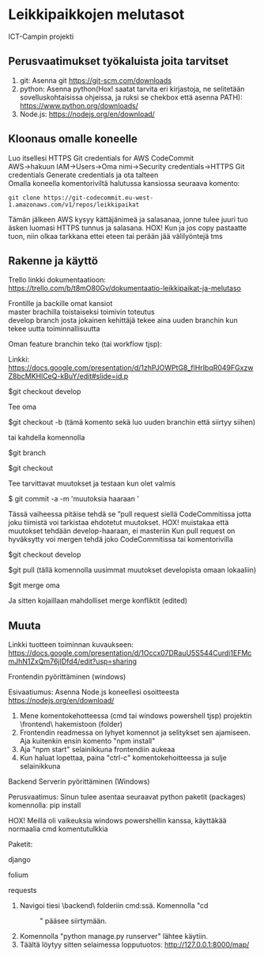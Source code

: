 # Leikkipaikkojen melutasot  
ICT-Campin projekti  

## Perusvaatimukset työkaluista joita tarvitset

1. git: Asenna git https://git-scm.com/downloads
2. python: Asenna python(Hox! saatat tarvita eri kirjastoja, ne selitetään sovelluskohtaisissa ohjeissa, ja ruksi se chekbox että asenna PATH): https://www.python.org/downloads/
3. Node.js: https://nodejs.org/en/download/

## Kloonaus omalle koneelle  
Luo itsellesi HTTPS Git credentials for AWS CodeCommit  
AWS->hakuun IAM->Users->Oma nimi->Security credentials->HTTPS Git credentials Generate credentials ja ota talteen  
Omalla koneella komentoriviltä halutussa kansiossa seuraava komento:
```
git clone https://git-codecommit.eu-west-1.amazonaws.com/v1/repos/leikkipaikat  
```
Tämän jälkeen AWS kysyy kättäjänimeä ja salasanaa, jonne tulee juuri tuo äsken luomasi HTTPS tunnus ja salasana.
HOX! Kun ja jos copy pastaatte tuon, niin olkaa tarkkana ettei eteen tai perään jää välilyöntejä tms

## Rakenne ja käyttö  

Trello linkki dokumentaatioon: https://trello.com/b/t8mO80Gv/dokumentaatio-leikkipaikat-ja-melutaso

Frontille ja backille omat kansiot  
master brachilla toistaiseksi toimivin toteutus  
develop branch josta jokainen kehittäjä tekee aina uuden branchin kun tekee uutta toiminnallisuutta  

Oman feature branchin teko (tai workflow tjsp):

Linkki: https://docs.google.com/presentation/d/1zhPJOWPtG8_flHrIbqR049FGxzwZ8bcMKHlCeQ-kBuY/edit#slide=id.p

$git checkout develop

Tee oma

$git checkout -b <oma-branch> (tämä komento sekä luo uuden branchin että siirtyy siihen)

tai kahdella komennolla

$git branch <oman-branch>

$git checkout <oman-branch>

Tee tarvittavat muutokset ja testaan kun olet valmis

$ git commit -a -m 'muutoksia haaraan <oman-branch>'

Tässä vaiheessa pitäise tehdä se ”pull request siellä CodeCommitissa jotta joku tiimistä voi tarkistaa ehdotetut muutokset. HOX! muistakaa että muutokset tehdään develop-haaraan, ei masteriin
Kun pull request on hyväksytty voi mergen tehdä joko CodeCommitissa tai komentorivilla

$git checkout develop

$git pull (tällä komennolla uusimmat muutokset developista omaan lokaaliin)

$git merge oma <oman-branch>

Ja sitten kojaillaan mahdolliset merge konfliktit (edited) 

## Muuta  
Linkki tuotteen toiminnan kuvaukseen: https://docs.google.com/presentation/d/1Occx07DRauU5S544Curdi1EFMcmJhN1ZxQm76jIDfd4/edit?usp=sharing  

Frontendin pyörittäminen (windows)

Esivaatiumus: Asenna Node.js koneellesi osoitteesta https://nodejs.org/en/download/

1. Mene komentokehotteessa (cmd tai windows powershell tjsp) projektin \frontend\ hakemistoon (folder) 
2. Frontendin readmessa on lyhyet komennot ja selitykset sen ajamiseen. Aja kuitenkin ensin komento "npm install"
3. Aja "npm start" selainikkuna frontendiin aukeaa
4. Kun haluat lopettaa, paina "ctrl-c" komentokehoitteessa ja sulje selainikkuna

Backend Serverin pyörittäminen (Windows)

Perusvaatimus: Sinun tulee asentaa seuraavat python paketit (packages) komennolla: pip install <paketin nimi>

HOX! Meillä oli vaikeuksia windows powershellin kanssa, käyttäkää normaalia cmd komentutulkkia

Paketit:

django

folium

requests


1. Navigoi tiesi \backend\ folderiin cmd:ssä. Komennolla "cd <dir name>" pääsee siirtymään.
2. Komennolla "python manage.py runserver" lähtee käytiin.
3. Täältä löytyy sitten selaimessa lopputuotos: http://127.0.0.1:8000/map/


